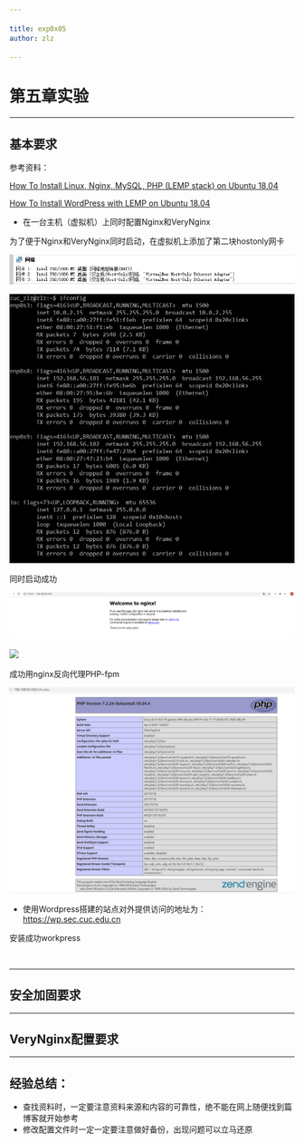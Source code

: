 ```yaml
---

title: exp0x05
author: zlz

---
```


# 第五章实验

---

## 基本要求

参考资料：

[How To Install Linux, Nginx, MySQL, PHP (LEMP stack) on Ubuntu 18.04](https://www.digitalocean.com/community/tutorials/how-to-install-linux-nginx-mysql-php-lemp-stack-ubuntu-18-04)

[How To Install WordPress with LEMP on Ubuntu 18.04](https://www.digitalocean.com/community/tutorials/how-to-install-wordpress-with-lemp-on-ubuntu-18-04)

* 在一台主机（虚拟机）上同时配置Nginx和VeryNginx

为了便于Nginx和VeryNginx同时启动，在虚拟机上添加了第二块hostonly网卡 

![](image/新增hostonly网卡.png)

![](image/新网卡自动获取ip地址.png)

同时启动成功

![](image/nginx安装启动成功.png)

![](iamge/verynginx安装启动成功.png)

成功用nginx反向代理PHP-fpm

![](image/反向代理PHP成功.png)

* 使用Wordpress搭建的站点对外提供访问的地址为： https://wp.sec.cuc.edu.cn

安装成功workpress

![]()

---

## 安全加固要求

---

## VeryNginx配置要求

---

## 经验总结：

* 查找资料时，一定要注意资料来源和内容的可靠性，绝不能在网上随便找到篇博客就开始参考
* 修改配置文件时一定一定要注意做好备份，出现问题可以立马还原